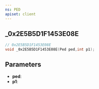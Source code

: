 ```yaml
---
ns: PED
apiset: client
---
```

## _0x2E5B5D1F1453E08E

```c
// 0x2E5B5D1F1453E08E
void _0x2E5B5D1F1453E08E(Ped ped,int p1);
```


## Parameters
* **ped**:
* **p1**: